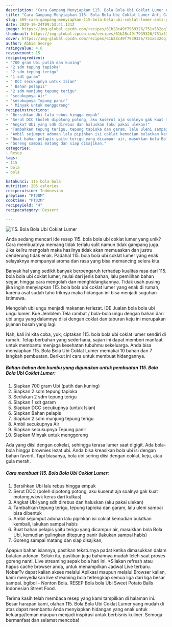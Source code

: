 ```yaml
---
description: "Cara Gampang Menyiapkan 115. Bola Bola Ubi Coklat Lumer Anti Gagal"
title: "Cara Gampang Menyiapkan 115. Bola Bola Ubi Coklat Lumer Anti Gagal"
slug: 609-cara-gampang-menyiapkan-115-bola-bola-ubi-coklat-lumer-anti-gagal
date: 2020-10-24T09:53:41.131Z
image: https://img-global.cpcdn.com/recipes/61b28c49f7939326/751x532cq70/115-bola-bola-ubi-coklat-lumer-foto-resep-utama.jpg
thumbnail: https://img-global.cpcdn.com/recipes/61b28c49f7939326/751x532cq70/115-bola-bola-ubi-coklat-lumer-foto-resep-utama.jpg
cover: https://img-global.cpcdn.com/recipes/61b28c49f7939326/751x532cq70/115-bola-bola-ubi-coklat-lumer-foto-resep-utama.jpg
author: Abbie George
ratingvalue: 4.6
reviewcount: 15
recipeingredient:
- "700 gram Ubi putih dan kuning"
- "2 sdm tepung tapioka"
- "2 sdm tepung terigu"
- "1 sdt garam"
- " DCC secukupnya untuk Isian"
- " Bahan pelapis"
- "2 sdm munjung tepung terigu"
- "secukupnya Air"
- "secukupnya Tepung panir"
- " Minyak untuk menggoreng"
recipeinstructions:
- "Bersihkan Ubi lalu rebus hingga empuk"
- "Serut DCC (boleh dipotong potong, aku kuserut aja soalnya gak kuat motong,wkwk keras dari kulkas)"
- "Angkat Ubi yang sdh direbus dan haluskan (aku pakai ulekan)"
- "Tambahkan tepung terigu, tepung tapioka dan garam, lalu uleni sampai bisa dibentuk"
- "Ambil sejumput adonan lalu pipihkan isi coklat kemudian bulatkan kembali, lakukan sampai habis"
- "Buat bahan pelapis yaitu terigu yang dicampur air, masukkan bola Bola Ubi, kemudian gulingkan ditepung panir (lakukan sampai habis)"
- "Goreng sampai matang dan siap disajikan,"
categories:
- Resep
tags:
- 115
- bola
- bola

katakunci: 115 bola bola 
nutrition: 205 calories
recipecuisine: Indonesian
preptime: "PT38M"
cooktime: "PT32M"
recipeyield: "4"
recipecategory: Dessert

---
```



![115. Bola Bola Ubi Coklat Lumer](https://img-global.cpcdn.com/recipes/61b28c49f7939326/751x532cq70/115-bola-bola-ubi-coklat-lumer-foto-resep-utama.jpg)

Anda sedang mencari ide resep 115. bola bola ubi coklat lumer yang unik? Cara membuatnya memang tidak terlalu sulit namun tidak gampang juga. Jika keliru mengolah maka hasilnya tidak akan memuaskan dan justru cenderung tidak enak. Padahal 115. bola bola ubi coklat lumer yang enak selayaknya mempunyai aroma dan rasa yang bisa memancing selera kita.

Banyak hal yang sedikit banyak berpengaruh terhadap kualitas rasa dari 115. bola bola ubi coklat lumer, mulai dari jenis bahan, lalu pemilihan bahan segar, hingga cara mengolah dan menghidangkannya. Tidak usah pusing jika ingin menyiapkan 115. bola bola ubi coklat lumer yang enak di rumah, karena asal sudah tahu triknya maka hidangan ini bisa menjadi suguhan istimewa.

Mengolah ubi ungu menjadi makanan terlezat. IDE Jualan bola bola ubi ungu lumer. Kue Jemblem Tela rambat / bola-bola ungu dengan bahan dari ubi ungu yang dalamnya diisi dengan coklat dan taburan keju ini merupakan jajanan basah yang lagi.


Nah, kali ini kita coba, yuk, ciptakan 115. bola bola ubi coklat lumer sendiri di rumah. Tetap berbahan yang sederhana, sajian ini dapat memberi manfaat untuk membantu menjaga kesehatan tubuhmu sekeluarga. Anda bisa menyiapkan 115. Bola Bola Ubi Coklat Lumer memakai 10 bahan dan 7 langkah pembuatan. Berikut ini cara untuk membuat hidangannya.

<!--inarticleads1-->

##### Bahan-bahan dan bumbu yang digunakan untuk pembuatan 115. Bola Bola Ubi Coklat Lumer:

1. Siapkan 700 gram Ubi (putih dan kuning)
1. Siapkan 2 sdm tepung tapioka
1. Sediakan 2 sdm tepung terigu
1. Siapkan 1 sdt garam
1. Siapkan  DCC secukupnya (untuk Isian)
1. Siapkan  Bahan pelapis
1. Siapkan 2 sdm munjung tepung terigu
1. Ambil secukupnya Air
1. Siapkan secukupnya Tepung panir
1. Siapkan  Minyak untuk menggoreng


Ada yang diisi dengan cokelat, sehingga terasa lumer saat digigit. Ada bola-bola hingga brownies lezat ubi. Anda bisa kreasikan bola ubi isi dengan bahan favorit. Tapi biasanya, bola ubi sering diisi dengan coklat, keju, atau gula merah. 

<!--inarticleads2-->

##### Cara membuat 115. Bola Bola Ubi Coklat Lumer:

1. Bersihkan Ubi lalu rebus hingga empuk
1. Serut DCC (boleh dipotong potong, aku kuserut aja soalnya gak kuat motong,wkwk keras dari kulkas)
1. Angkat Ubi yang sdh direbus dan haluskan (aku pakai ulekan)
1. Tambahkan tepung terigu, tepung tapioka dan garam, lalu uleni sampai bisa dibentuk
1. Ambil sejumput adonan lalu pipihkan isi coklat kemudian bulatkan kembali, lakukan sampai habis
1. Buat bahan pelapis yaitu terigu yang dicampur air, masukkan bola Bola Ubi, kemudian gulingkan ditepung panir (lakukan sampai habis)
1. Goreng sampai matang dan siap disajikan,


Apapun bahan isiannya, pastikan teksturnya padat ketika dimasukkan dalam bulatan adonan. Selain itu, pastikan juga bahannya mudah leleh saat proses goreng nanti. Live streaming sepak bola hari ini. *Silakan refresh atau hapus cache browser anda, untuk menampilkan Jadwal Live terbaru. NobarTv dapat kalian akses melalui Aplikasi maupun melalui Browser kalian, kami menyediakan live streaming bola terlengkap semua liga dari liga besar sampai. bgibol - Nonton Bola. RESEP Bola bola Ubi Sweet Potato Balls Indonesian Street Food. 

Terima kasih telah membaca resep yang kami tampilkan di halaman ini. Besar harapan kami, olahan 115. Bola Bola Ubi Coklat Lumer yang mudah di atas dapat membantu Anda menyiapkan hidangan yang enak untuk keluarga/teman maupun menjadi inspirasi untuk berbisnis kuliner. Semoga bermanfaat dan selamat mencoba!

